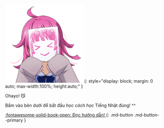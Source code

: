 ![welcome](img/welcome.png){:  style="display: block; margin: 0 auto; max-width:100%; height:auto;" }

Ohayo! :smirk_cat:

Bấm vào bên dưới để bắt đầu *học cách học* Tiếng Nhật đúng! ^^
 
[:fontawesome-solid-book-open: Đọc hướng dẫn! ](guide.md){: .md-button .md-button--primary }  
